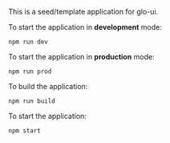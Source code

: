 This is a seed/template application for glo-ui.  

To start the application in **development** mode:
```text
npm run dev
```

To start the application in **production** mode:
```text
npm run prod
```

To build the application:
```text
npm run build
```

To start the application:
```text
npm start
```
